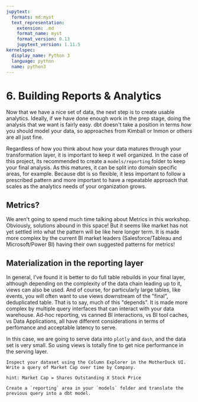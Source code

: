 ```yaml
---
jupytext:
  formats: md:myst
  text_representation:
    extension: .md
    format_name: myst
    format_version: 0.13
    jupytext_version: 1.11.5
kernelspec:
  display_name: Python 3
  language: python
  name: python3
---
```


# 6. Building Reports & Analytics

Now that we have a nice set of data, the next step is to create usable analytics. Ideally, if we have done enough work in the prep stage, doing the analysis that we want is fairly easy. dbt doesn't take a position in terms _how_ you should model your data, so approaches from Kimball or Inmon or others are all just fine. 

Regardless of how you think about how your data matures through your transformation layer, it is important to keep it well organized. In the case of this project, its recommended to create a `models/reporting` folder to keep your final analysis. As this matures, it can be split into domain specific areas, for example. Because dbt is so flexible, it less important to follow a prescribed pattern and more important to have a repeatable approach that scales as the analytics needs of your organization grows.

## Metrics?

We aren't going to spend much time talking about Metrics in this workshop. Obviously, solutions abound in this space! But it seems like market has not yet settled into what the pattern will be like here longer term. It is made more complex by the current BI market leaders (Salesforce/Tableau and Microsoft/Power BI) having their own suggested patterns for metrics! 

## Materialization in the reporting layer

In general, I've found it is better to do full table rebuilds in your final layer, although depending on the complexity of the data chain leading up to it, views can also be used. And of course, for particularly large tables, like events, you will often want to use views downstream of the "final", deduplicated table. That is to say, much of this "depends". It is made more complex by multiple query interfaces that can interact with your data warehouse. Ad-hoc reporting, vs canned BI interactions, vs BI tool caches, vs Data Applications, all have different considerations in terms of perfomance and acceptable latency to serve.

In this case, we are going to serve data into `plotly` and `dash`, and the data set is very small. So using views is totally fine to get nice performance in the serving layer.

```{admonition} Exercise 6.1
Inspect your dataset using the Column Explorer in the MotherDuck UI. Write a query of Market Cap over time by Company.

hint: Market Cap = Shares Outstanding X Stock Price
```

```{admonition} Exercise 6.2
Create a `reporting` area in your `models` folder and translate the previous query into a dbt model.
```